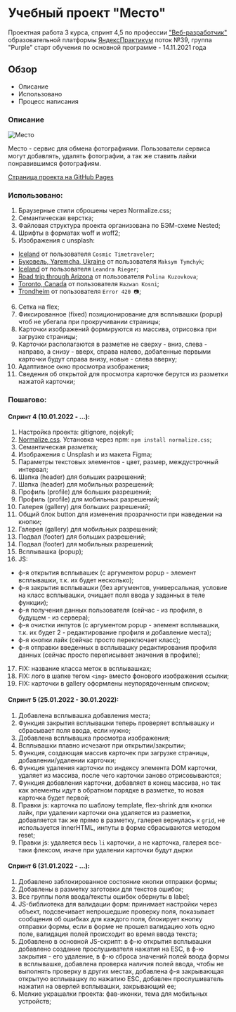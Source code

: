 # Учебный проект "Место"

Проектная работа 3 курса, спринт 4,5 по профессии ["Веб-разработчик"](https://practicum.yandex.ru/profile/web/)
образовательной платформы [ЯндексПрактикум](https://practicum.yandex.ru)
поток №39, группа "Purple"
старт обучения по основной программе - 14.11.2021 года

## Обзор

- Описание
- Использовано
- Процесс написания

### Описание

<img src="https://pictures.s3.yandex.net/resources/__2020-02-25__12.19.27_1586081326.png" alt="Место"/>

Место - сервис для обмена фотографиями. Пользователи сервиса могут добавлять, удалять фотографии, а так же ставить лайки
понравившимся фотографиям.

[Страница проекта на GitHub Pages](https://astreyajulia.github.io/mesto/)

### Использовано:

1. Браузерные стили сброшены через Normalize.css;
2. Семантическая верстка;
3. Файловая структура проекта организована по БЭМ-схеме Nested;
4. Шрифты в форматах woff и woff2;
5. Изображения с unsplash:

- [Iceland](https://unsplash.com/photos/NljlxpD5nDo) от пользователя `Cosmic Timetraveler`;
- [Буковель, Yaremcha, Ukraine](https://unsplash.com/photos/vwkGYtsTrOw) от пользователя `Maksym Tymchyk`;
- [Iceland](https://unsplash.com/photos/3ZM3ynmfJKY) от пользователя `Leandra Rieger`;
- [Road trip through Arizona](https://unsplash.com/photos/DcLgNe7rswI) от пользователя `Polina Kuzovkova`;
- [Toronto, Canada](https://unsplash.com/photos/EtegrieNVDM) от пользователя `Hazwan Kosni`;
- [Trondheim](https://unsplash.com/photos/B8CQ-YXE1l4) от пользователя `Error 420 📷`;

6. Сетка на flex;
7. Фиксированное (fixed) позиционирование для всплывашки (popup) чтоб не убегала при прокручивании страницы;
8. Карточки изображений формируются из массива, отрисовка при загрузке страницы;
9. Карточки располагаются в разметке не сверху - вниз, слева - направо, а снизу - вверх, справа налево, добаленные
   первыми карточки будут справа внизу, новые - слева вверху;
10. Адаптивное окно просмотра изображения;
11. Сведения об открытой для просмотра карточке берутся из разметки нажатой карточки;

### Пошагово:

#### Спринт 4 (10.01.2022 - ...):

1. Настройка проекта: gitignore, nojekyll;
2. [Normalize.css](https://necolas.github.io/normalize.css/). Установка через npm: `npm install normalize.css`;
3. Семантическая разметка;
4. Изображения с Unsplash и из макета Figma;
5. Параметры текстовых элементов - цвет, размер, междустрочный интервал;
6. Шапка (header) для больших разрешений;
7. Шапка (header) для мобильных разрешений;
8. Профиль (profile) для больших разрешений;
9. Профиль (profile) для мобильных разрешений;
10. Галерея (gallery) для больших разрешений;
11. Общий блок button для изменения прозрачности при наведении на кнопки;
12. Галерея (gallery) для мобильных разрешений;
13. Подвал (footer) для больших разрешений;
14. Подвал (footer) для мобильных разрешений;
15. Всплывашка (popup);
16. JS:

- ф-я открытия всплывашек (с аргументом popup - элемент всплывашки, т.к. их будет несколько);
- ф-я закрытия всплывашки (без аргументов, универсальная, условие на класс всплывашки, очищает поля ввода у заданных в
  теле функции);
- ф-я получения данных пользователя (сейчас - из профиля, в будущем - из сервера);
- ф-я очистки инпутов (с аргументом popup - элемент всплывашки, т.к. их будет 2 - редактирование профиля и добавление
  места);
- ф-я кнопки лайк (сейчас просто переключает класс);
- ф-я отправки введенных в всплывашку редактирования профиля данных (сейчас просто переписывает значения в профиле);

17. FIX: название класса меток в всплывашках;
18. FIX: лого в шапке тегом `<img>` вместо фонового изображения ссылки;
19. FIX: карточки в gallery оформлены неупорядоченным списком;

#### Спринт 5 (25.01.2022 - 30.01.2022):

1. Добавлена всплывашка добавления места;
2. Функция закрытия всплывашки теперь проверяет всплывашку и сбрасывает поля ввода, если нужно;
3. Добавлена всплывашка просмотра изображения;
4. Всплывашки плавно исчезают при открытии/закрытии;
5. Функция, создающая массив карточек при загрузке страницы, добавлении/удалении карточки;
6. Функция удаления карточки по индексу элемента DOM карточки, удаляет из массива, после чего карточки заново
   отрисовываются;
7. Функция добавления карточки, добавляет в конец массива, но так как элементы идут в обратном порядке в разметке, то
   новая карточка будет первой;
8. Правки js: карточка по шаблону template, flex-shrink для кнопки лайк, при удалении карточки она удаляется из
   разметки, добавляется так же прямо в разметку, галерея вернулась к `grid`, не используется innerHTML, инпуты в форме
   сбрасываются методом reset;
9. Правки js: удаляется весь `li` карточки, а не карточка, галерея все-таки флексом, иначе при удалении карточки будут
   дырки

#### Спринт 6 (31.01.2022 - ...):

1. Добавлено заблокированное состояние кнопки отправки формы;
2. Добавлены в разметку заготовки для текстов ошибок;
3. Все группы поля ввода/тексты ошибок обернуты в label;
4. JS-библиотека для валидации форм: принимает настройки через объект, подсвечивает непрошедшие проверку поля,
   показывает сообщения об ошибках для каждого поля, блокирует кнопку отправки формы, если в форме не прошел валидацию
   хоть одно поле, валидация полей происходит во время ввода текста;
5. Добавлено в основной JS-скрипт: в ф-ю открытия всплывашки добавлено создание прослушивателя нажатия на ESC, в ф-ю
   закрытия - его удаление, в ф-ю сброса значений полей ввода формы в всплывашке, добавлена проверка наличия полей
   ввода, чтобы не выполнять проверку в других местах, добавлена ф-я закрывающая открытую всплывашку по нажатию ESC,
   добавлен прослушиватель нажатия на оверлей всплывашки, закрывающий ее;
6. Мелкие украшалки проекта: фав-иконки, тема для мобильных устройств;
